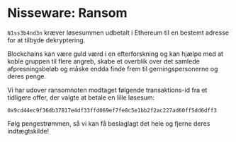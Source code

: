 # Nisseware: Ransom

`N1ss3b4nd3n` kræver løsesummen udbetalt i Ethereum til en bestemt adresse for at tilbyde dekryptering.

Blockchains kan være guld værd i en efterforskning og kan hjælpe med at koble gruppen til flere angreb, skabe et overblik over det samlede afpresningsbeløb og måske endda finde frem til gerningspersonerne og deres penge.

Vi har udover ransomnoten modtaget følgende transaktions-id fra et tidligere offer, der valgte at betale en lille løsesum:

`0x9cd44ec9f36db37817e4df33ffd069ef7fe8c5e1bb2f2ac227ad60ff5dd6dff3`

Følg pengestrømmen, så vi kan få beslaglagt det hele og fjerne deres indtægtskilde!
